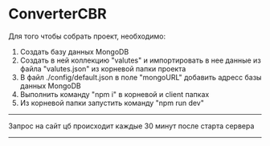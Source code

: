 # ConverterCBR
Для того чтобы собрать проект, необходимо:
1) Создать базу данных MongoDB
2) Создать в ней коллекцию "valutes" и импортировать в нее данные из файла "valutes.json" из корневой папки проекта
3) В файл ./config/default.json в поле "mongoURL" добавить адресс базы данных MongoDB
4) Выполнить команду "npm i" в корневой и client папках
5) Из корневой папки запустить команду "npm run dev"


*****
Запрос на сайт цб происходит каждые 30 минут после старта сервера
*****